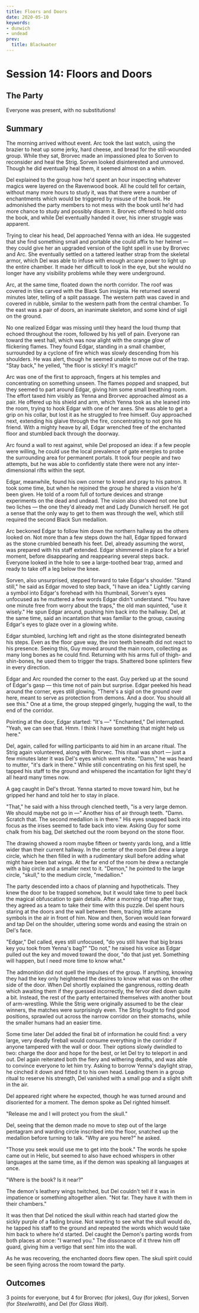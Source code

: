 ```yaml
---
title: Floors and Doors
date: 2020-05-10
keywords:
- dunwich
- undead
prev:
  title: Blackwater
---
```


# Session 14: Floors and Doors

## The Party

Everyone was present, with no substitutions!

## Summary

The morning arrived without event.
Arc took the last watch, using the brazier to heat up some jerky, hard cheese, and bread for the still-wounded group.
While they sat, Brorvec made an impassioned plea to Sorven to reconsider and heal the Strig.
Sorven looked disinterested and unmoved.
Though he did eventually heal them, it seemed almost on a whim.

Del explained to the group how he'd spent an hour inspecting whatever magics were layered on the Ravenwood book.
All he could tell for certain, without many more hours to study it, was that there were a number of enchantments which would be triggered by misuse of the book.
He admonished the party members to not mess with the book until he'd had more chance to study and possibly disarm it.
Brorvec offered to hold onto the book, and while Del eventually handed it over, his inner struggle was apparent.

Trying to clear his head, Del approached Yenna with an idea.
He suggested that she find something small and portable she could affix to her helmet — they could give her an upgraded version of the light spell in use by Brorvec and Arc.
She eventually settled on a tattered leather strap from the skeletal armor, which Del was able to infuse with enough arcane power to light up the entire chamber.
It made her difficult to look in the eye, but she would no longer have any visibility problems while they were underground.

Arc, at the same time, floated down the north corridor.
The roof was covered in tiles carved with the Black Sun insignia.
He returned several minutes later, telling of a split passage.
The western path was caved in and covered in rubble, similar to the western path from the central chamber.
To the east was a pair of doors, an inanimate skeleton, and some kind of sigil on the ground.

No one realized Edgar was missing until they heard the loud thump that echoed throughout the room, followed by his yell of pain.
Everyone ran toward the west hall, which was now alight with the orange glow of flickering flames.
They found Edgar, standing in a small chamber, surrounded by a cyclone of fire which was slowly descending from his shoulders.
He was alert, though he seemed unable to move out of the trap.
"Stay back," he yelled, "the floor is sticky!  It's magic!"

Arc was one of the first to approach, fingers at his temples and concentrating on something unseen.
The flames popped and snapped, but they seemed to part around Edgar, giving him some small breathing room.
The effort taxed him visibly as Yenna and Brorvec approached almost as a pair.
He offered up his shield and arm, which Yenna took as she leaned into the room, trying to hook Edgar with one of her axes.
She was able to get a grip on his collar, but lost it as he struggled to free himself.
Guy approached next, extending his glaive through the fire, concentrating to not gore his friend.
With a mighty heave by all, Edgar wrenched free of the enchanted floor and stumbled back through the doorway.

Arc found a wall to rest against, while Del proposed an idea: if a few people were willing, he could use the local prevalence of gate energies to probe the surrounding area for permanent portals.
It took four people and two attempts, but he was able to confidently state there were not any inter-dimensional rifts within the sept.

Edgar, meanwhile, found his own corner to kneel and pray to his patron.
It took some time, but when he rejoined the group he shared a vision he'd been given.
He told of a room full of torture devices and strange experiments on the dead and undead.
The vision also showed not one but two liches — the one they'd already met and Lady Dunwich herself.
He got a sense that the only way to get to them was through the well, which still required the second Black Sun medallion.

Arc beckoned Edgar to follow him down the northern hallway as the others looked on.
Not more than a few steps down the hall, Edgar tipped forward as the stone crumbled beneath his feet.
Del, already assuming the worst, was prepared with his staff extended.
Edgar shimmered in place for a brief moment, before disappearing and reappearing several steps back.
Everyone looked in the hole to see a large-toothed bear trap, armed and ready to take off a leg below the knee.

Sorven, also unsurprised, stepped forward to take Edgar's shoulder.
"Stand still," he said as Edgar moved to step back, "I have an idea."
Lightly carving a symbol into Edgar's forehead with his thumbnail, Sorven's eyes unfocused as he muttered a few words Edgar didn't understand.
"You have one minute free from worry about the traps," the old man squinted, "use it wisely."
He spun Edgar around, pushing him back into the hallway.
Del, at the same time, said an incantation that was familiar to the group, causing Edgar's eyes to glaze over in a glowing white.

Edgar stumbled, lurching left and right as the stone disintegrated beneath his steps.
Even as the floor gave way, the iron teeth beneath did not react to his presence.
Seeing this, Guy moved around the main room, collecting as many long bones as he could find.
Returning with his arms full of thigh- and shin-bones, he used them to trigger the traps.
Shattered bone splinters flew in every direction.

Edgar and Arc rounded the corner to the east.
Guy perked up at the sound of Edgar's gasp — this time not of pain but surprise.
Edgar peeked his head around the corner, eyes still glowing.
"There's a sigil on the ground over here, meant to serve as protection from demons.
And a door.  You should all see this."
One at a time, the group stepped gingerly, hugging the wall, to the end of the corridor.

Pointing at the door, Edgar started: "It's —"
"Enchanted," Del interrupted.  "Yeah, we can see that.  Hmm.
I think I have something that might help us here."

Del, again, called for willing participants to aid him in an arcane ritual.
The Strig again volunteered, along with Brorvec.
This ritual was short — just a few minutes later it was Del's eyes which went white.
"Damn," he was heard to mutter, "it's dark in there."
While still concentrating on his first spell, he tapped his staff to the ground and whispered the incantation for light they'd all heard many times now.

A gag caught in Del's throat.
Yenna started to move toward him, but he gripped her hand and told her to stay in place.

"That," he said with a hiss through clenched teeth, "is a very large demon.
We should maybe not go in —"
Another hiss of air through teeth.
"Damn.  Scratch that.  The second medallion is in there."
His eyes snapped back into focus as the irises seemed to fade back into view.
Asking Guy for some chalk from his bag, Del sketched out the room beyond on the stone floor.

The drawing showed a room maybe fifteen or twenty yards long, and a little wider than their current hallway.
In the center of the room Del drew a large circle, which he then filled in with a rudimentary skull before adding what might have been bat wings.
At the far end of the room he drew a rectangle with a big circle and a smaller next to it.
"Demon," he pointed to the large circle, "skull," to the medium circle, "medallion."

The party descended into a chaos of planning and hypotheticals.
They knew the door to be trapped somehow, but it would take time to peel back the magical obfuscation to gain details.
After a morning of trap after trap, they agreed as a team to take their time with this puzzle.
Del spent hours staring at the doors and the wall between them, tracing little arcane symbols in the air in front of him.
Now and then, Sorven would lean forward and tap Del on the shoulder, uttering some words and easing the strain on Del's face.

"Edgar," Del called, eyes still unfocused, "do you still have that big brass key you took from Yenna's bag?"
"Do not," he raised his voice as Edgar pulled out the key and moved toward the door, "do that just yet.
Something will happen, but I need more time to know what."

The admonition did not quell the impulses of the group.
If anything, knowing they had the key only heightened the desires to know what was on the other side of the door.
When Del shortly explained the gangrenous, rotting death which awaiting them if they guessed incorrectly, the fervor died down quite a bit.
Instead, the rest of the party entertained themselves with another bout of arm-wrestling.
While the Strig were originally assumed to be the clear winners, the matches were surprisingly even.
The Strig fought to find good positions, sprawled out across the narrow corridor on their stomachs, while the smaller humans had an easier time.

Some time later Del added the final bit of information he could find: a very large, very deadly fireball would consume everything in the corridor if anyone tampered with the wall or door.
Their options slowly dwindled to two: charge the door and hope for the best, or let Del try to teleport in and out.
Del again reiterated both the fiery and withering deaths, and was able to convince everyone to let him try.
Asking to borrow Yenna's daylight strap, he cinched it down and fitted it to his own head.
Leading them in a group ritual to reserve his strength, Del vanished with a small pop and a slight shift in the air.

Del appeared right where he expected, though he was turned around and disoriented for a moment.
The demon spoke as Del righted himself.

"Release me and I will protect you from the skull."

Del, seeing that the demon made no move to step out of the large pentagram and warding circle inscribed into the floor, snatched up the medallion before turning to talk.
"Why are you here?" he asked.

"Those you seek would use me to get into the book."
The words he spoke came out in Helic, but seemed to also have echoed whispers in other languages at the same time, as if the demon was speaking all languages at once.

"Where is the book?  Is it near?"

The demon's leathery wings twitched, but Del couldn't tell if it was in impatience or something altogether alien.
"Not far.  They have it with them in their chambers."

It was then that Del noticed the skull within reach had started glow the sickly purple of a fading bruise.
Not wanting to see what the skull would do, he tapped his staff to the ground and repeated the words which would take him back to where he'd started.
Del caught the Demon's parting words from both places at once: "I warned you."
The dissonance of it threw him off guard, giving him a vertigo that sent him into the wall.

As he was recovering, the enchanted doors flew open.
The skull spirit could be seen flying across the room toward the party.

## Outcomes

3 points for everyone, but 4 for Brorvec (for jokes), Guy (for jokes), Sorven (for _Steelwraith_), and Del (for _Glass Wall_).
